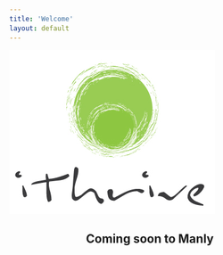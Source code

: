 ```yaml
---
title: 'Welcome'
layout: default
---
```


<section class="section section-product">
	<div class="container">
		<div class="productLogo">
			<!-- <div class="layer layer-img b-lazy" data-src="/images/ithrive-logo.jpg"></div> -->
			<img src="/images/ithrive-logo.jpg" />
		</div><!-- .product_logo -->
		<!-- <p>Pilates | Massage</p> -->
		<div class="row">
			<div class="col-sm-12">
				<h1 style="text-align:center;padding-bottom:50px;">Coming soon to Manly</h1>
			</div><!-- .col-sm-4 -->
		</div><!-- .row -->
	</div><!-- .container -->
</section><!-- .section -->

<!-- <section class="section section-community">
	<div class="layer layer-img b-lazy" data-src="/images/section-bgs/community.jpg"></div>
	<div class="container">
		<div class="row">
			<div class="col-sm-4 col-sm-offset-8">
				<h1>Join the community</h1>
				<p>I believe that genuine connection with the people around us is as important to our health as exercise and nutrition. ithrive therefore, is as much about what happens outside the studio as within. I envisage a growing hub of activity around this page however for now I invite you to come and join our weekly morning beach walk along the gorgeous Manly beach. Morning is such a magical time to be out, connect with others and soak up some healing sun rays before the UV gets too high.  We are so blessed to live in this beautiful place, let's get out amongst it!  </p>
				<p><a href="/community" class="btn btn-lg btn-outline">Learn more</a></p>
			</div>
		</div>
	</div>
</section> -->